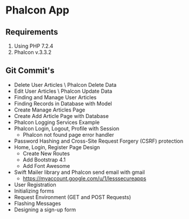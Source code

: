 # Phalcon App

## Requirements

1. Using PHP 7.2.4
2. Phalcon v.3.3.2

## Git Commit's

- Delete User Articles \ Phalcon Delete Data
- Edit User Articles \ Phalcon Update Data
- Finding and Manage User Articles
- Finding Records in Database with Model
- Create Manage Articles Page
- Create Add Article Page with Database
- Phalcon Logging Services Example
- Phalcon Login, Logout, Profile with Session
    * Phalcon not found page error handler
- Password Hashing and Cross-Site Request Forgery (CSRF) protection
- Home, Login, Register Page Design
    * Create New Routes
    * Add Bootstrap 4.1
    * Add Font Awesome
- Swift Mailer library and Phalcon send email with gmail
    * https://myaccount.google.com/u/1/lesssecureapps
- User Registration
- Initializing forms
- Request Environment (GET and POST Requests)
- Flashing Messages
- Designing a sign-up form